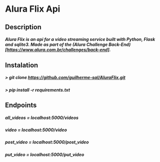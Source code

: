 # Alura Flix Api
## Description
##### Alura Flix is an api for a video streaming service built with Python, Flask and sqlite3. Made as part of the (Alura Challenge Back-End)[https://www.alura.com.br/challenges/back-end].
## Instalation
##### > git clone https://github.com/guilherme-sal/AluraFlix.git
##### > pip install -r requirements.txt
## Endpoints
##### all_videos = localhost:5000/videos
##### video = localhost:5000/video
##### post_video = localhost:5000/post_video
##### put_video = localhost:5000/put_video
